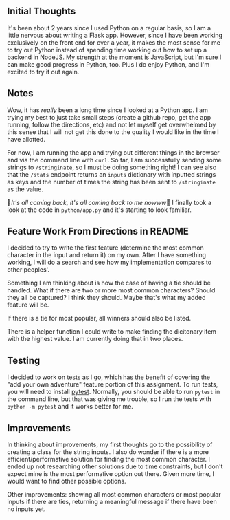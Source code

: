 ## Initial Thoughts
It's been about 2 years since I used Python on a regular basis, so I am a little nervous about writing a Flask app. However, since I have been working exclusively on the front end for over a year, it makes the most sense for me to try out Python instead of spending time working out how to set up a backend in NodeJS. My strength at the moment is JavaScript, but I'm sure I can make good progress in Python, too. Plus I do enjoy Python, and I'm excited to try it out again.

## Notes
Wow, it has *really* been a long time since I looked at a Python app. I am trying my best to just take small steps (create a github repo, get the app running, follow the directions, etc) and not let myself get overwhelmed by this sense that I will not get this done to the quality I would like in the time I have allotted. 

For now, I am running the app and trying out different things in the browser and via the command line with `curl`. So far, I am successfully sending some strings to `/stringinate`, so I must be doing something right! I can see also that the `/stats` endpoint returns an `inputs` dictionary with inputted strings as keys and the number of times the string has been sent to `/stringinate` as the value.

:musical_note:_It's all coming back, it's all coming back to me nowww_:musical_note: I finally took a look at the code in `python/app.py` and it's starting to look familiar.

## Feature Work From Directions in README
I decided to try to write the first feature (determine the most common character in the input and return it) on my own. After I have something working, I will do a search and see how my implementation compares to other peoples'.

Something I am thinking about is how the case of having a tie should be handled. What if there are two or more most common characters? Should they all be captured? I think they should. Maybe that's what my added feature will be.

If there is a tie for most popular, all winners should also be listed.

There is a helper function I could write to make finding the dicitonary item with the highest value. I am currently doing that in two places.

## Testing
I decided to work on tests as I go, which has the benefit of covering the "add your own adventure" feature portion of this assignment. To run tests, you will need to install [pytest](https://docs.pytest.org/en/6.2.x/getting-started.html). Normally, you should be able to run `pytest` in the command line, but that was giving me trouble, so I run the tests with `python -m pytest` and it works better for me.

## Improvements
In thinking about improvements, my first thoughts go to the possibility of creating a class for the string inputs. I also do wonder if there is a more efficient/performative solution for finding the most common character. I ended up not researching other solutions due to time constraints, but I don't expect mine is the most performative option out there. Given more time, I would want to find other possible options.

Other improvements: showing all most common characters or most popular inputs if there are ties, returning a meaningful message if there have been no inputs yet.
